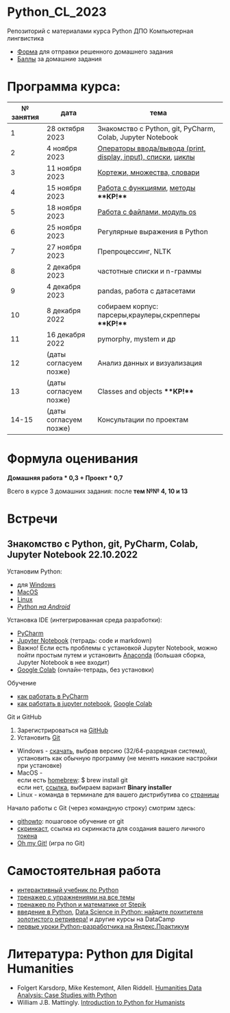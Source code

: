 # Python_CL_2023
Репозиторий с материалами курса Python ДПО Компьютерная лингвистика

* [Форма](https://forms.gle/9HDYcAYk9J6NqtfNA) для отправки решенного домашнего задания
* [Баллы](https://docs.google.com/spreadsheets/d/10hOVia21eDgu0q2V-d34qN6W2XKL60EoiO4G-pyIcPQ/edit?usp=sharing) за домашние задания

# Программа курса: 

<table>
<thead>
<tr>
<th>№ занятия</th>
<th>дата</th>
<th>тема</th>
</tr>
</thead>
<tbody>
<tr>
<td>1</td>
<td>28 октября 2023</td>
<td>Знакомство с Python, git, PyCharm, Colab, Jupyter Notebook</td>
<tr>
<td>2</td>
<td>4 ноября 2023</td>
<td><a href="https://github.com/AnnSenina/Python_CL_2023/blob/main/notebooks/Python_Intro_1.ipynb">Операторы ввода/вывода (print, display, input), списки</a>, <a href="https://github.com/AnnSenina/Python_CL_2023/blob/main/notebooks/Python_4_if%2C_while%2C_for.ipynb">циклы</a></td>
<tr>
<td>3</td>
<td>11 ноября 2023</td>
<td><a href="https://github.com/AnnSenina/Python_CL_2023/blob/main/notebooks/Python_tuple%2C_set%2C_dict.ipynb">Кортежи, множества, словари</a></td>
<tr>
<td>4</td>
<td>15 ноября 2023</td>
<td><a href="https://github.com/AnnSenina/Python_CL_2023/blob/main/notebooks/Python_Function.ipynb">Работа с функциями</a>, <a href="https://github.com/AnnSenina/Python_CL_2023/blob/main/notebooks/%D0%A8%D0%BF%D0%B0%D1%80%D0%B3%D0%B0%D0%BB%D0%BA%D0%B0_%D0%BF%D0%BE_%D0%BC%D0%B5%D1%82%D0%BE%D0%B4%D0%B0%D0%BC.ipynb">методы</a> <b>**КР!**</b></td>
<tr>
<td>5</td>
<td>18 ноября 2023</td>
<td><a href="https://github.com/AnnSenina/Python_CL_2023/blob/main/notebooks/Python_6_os%2C_files.ipynb">Работа с файлами, модуль os</a></td>
<tr>
<td>6</td>
<td>25 ноября 2023</td>
<td>Регулярные выражения в Python</td>
<tr>
<td>7</td>
<td>27 ноября 2023</td>
<td>Препроцессинг, NLTK</td>
<tr>
<td>8</td>
<td>2 декабря 2023</td>
<td>частотные списки и n-граммы</td>
<tr>
<td>9</td>
<td>4 декабря 2023</td>
<td>pandas, работа с датасетами</td>
<tr>
<td>10</td>
<td>8 декабря 2022</td>
<td>собираем корпус: парсеры,краулеры,скрепперы <b>**КР!**</b></td>
<tr>
<td>11</td>
<td>16 декабря 2022</td>
<td>pymorphy, mystem и др</td>
<tr>
<td>12</td>
<td>(даты согласуем позже)</td>
<td>Анализ данных и визуализация</td>
<tr>
<td>13</td>
<td>(даты согласуем позже)</td>
<td>Classes and objects <b>**КР!**</b></td>
<tr>
<td>14-15</td>
<td>(даты согласуем позже)</td>
<td>Консультации по проектам</td>
<table>

# Формула оценивания

**Домашняя работа * 0,3 + Проект * 0,7**

Всего в курсе 3 домашних задания: после **тем №№ 4, 10 и 13**

# Встречи

## Знакомство с Python, git, PyCharm, Colab, Jupyter Notebook 22.10.2022
Установим Python:

- для [Windows](https://www.python.org/downloads/windows/)
- [MacOS](https://www.python.org/downloads/macos/)
- [Linux](https://www.python.org/downloads/source/)
- *[Python на Android](https://pythonru.com/baza-znanij/python-na-android)*

Установка IDE (интегрированная среда разработки):
- [PyCharm](https://www.jetbrains.com.cn/en-us/pycharm/)
- [Jupyter Notebook](https://jupyter.org/install) (тетрадь: code и markdown)
- Важно! Если есть проблемы с установкой Jupyter Notebook, можно пойти простым путем и установить [Anaconda](https://www.anaconda.com/download#downloads) (большая сборка, Jupyter Notebook в нее входит)
- [Google Colab](https://colab.research.google.com) (онлайн-тетрадь, без установки)

Обучение
- [как работать в PyCharm](https://py-charm.blogspot.com/2017/09/blog-post.html)
- [как работать в jupyter notebook](https://devpractice.ru/python-lesson-6-work-in-jupyter-notebook/), [Google Colab](https://towardsdatascience.com/getting-started-with-google-colab-f2fff97f594c)

Git и GitHub
1. Зарегистрироваться на [GitHub](https://github.com)
2. Установить [Git](https://git-scm.com/downloads)

- Windows - [скачать](https://git-scm.com/download/win), выбрав версию (32/64-разрядная система), установить как обычную программу (не менять никакие настройки при установке)  
- MacOS -  
если есть [homebrew](https://brew.sh): $ brew install git  
если нет, [ссылка](https://git-scm.com/download/mac), выбираем вариант **Binary installer**  
- Linux - команда в терминале для вашего дистрибутива со [страницы](https://git-scm.com/download/linux)  

Начало работы с Git (через командную строку) смотрим здесь:
- [githowto](https://githowto.com/ru): пошаговое обучение от git
- [скринкаст](https://youtu.be/piq5dSX7hL0), ссылка из скринкаста для создания вашего личного [токена](https://github.com/settings/tokens/new)
- [Oh my Git!](https://ohmygit.org/) (игра по Git)

# Самостоятельная работа
- [интерактивный учебник по Python](https://snakify.org/ru)
- [тренажер с упражнениями на все темы](https://www.w3resource.com/python-exercises/)
- [тренажер по Python и математике от Stepik](https://stepik.org/course/3356/promo#toc)
- [введение в Python](https://app.datacamp.com/learn/courses/intro-to-python-for-data-science), [Data Science in Python: найдите похитителя золотистого ретривера!](https://app.datacamp.com/learn/courses/introduction-to-data-science-in-python) и другие курсы на DataCamp
- [первые уроки Python-разработчика на Яндекс.Практикум](https://practicum.yandex.ru/profile/backend-developer/)

# Литература: Python для Digital Humanities
- Folgert Karsdorp, Mike Kestemont, Allen Riddell. [Humanities Data Analysis: Case Studies with Python](https://www.humanitiesdataanalysis.org/index.html)
- William J.B. Mattingly. [Introduction to Python for Humanists](http://python-textbook.pythonhumanities.com/intro.html)
